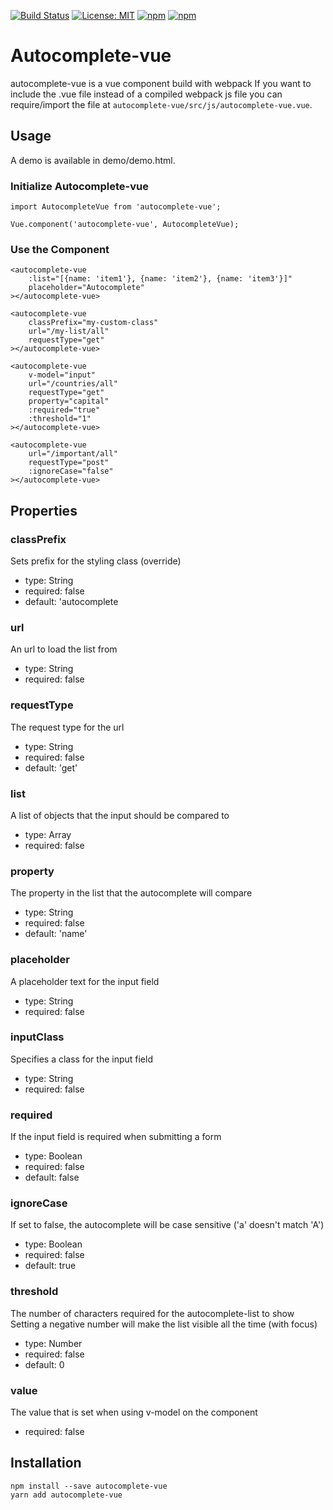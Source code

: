 [![Build Status](https://travis-ci.org/tecbeast42/autocomplete-vue.svg?branch=master)](https://travis-ci.org/tecbeast42/autocomplete-vue)
[![License: MIT](https://img.shields.io/badge/license-MIT-blue.svg)](https://opensource.org/licenses/MIT)
[![npm](https://img.shields.io/npm/v/autocomplete-vue.svg)](https://www.npmjs.com/package/autocomplete-vue)
[![npm](https://img.shields.io/npm/dt/autocomplete-vue.svg)](https://www.npmjs.com/package/autocomplete-vue)


# Autocomplete-vue

autocomplete-vue is a vue component build with webpack
If you want to include the .vue file instead of a compiled webpack js file you can require/import the file at `autocomplete-vue/src/js/autocomplete-vue.vue`.

## Usage

A demo is available in demo/demo.html.

### Initialize Autocomplete-vue

```
import AutocompleteVue from 'autocomplete-vue';

Vue.component('autocomplete-vue', AutocompleteVue);
```

### Use the Component

```
<autocomplete-vue
    :list="[{name: 'item1'}, {name: 'item2'}, {name: 'item3'}]"
    placeholder="Autocomplete"
></autocomplete-vue>

<autocomplete-vue
    classPrefix="my-custom-class"
    url="/my-list/all"
    requestType="get"
></autocomplete-vue>

<autocomplete-vue
    v-model="input"
    url="/countries/all"
    requestType="get"
    property="capital"
    :required="true"
    :threshold="1"
></autocomplete-vue>

<autocomplete-vue
    url="/important/all"
    requestType="post"
    :ignoreCase="false"
></autocomplete-vue>
```

## Properties

### classPrefix

   Sets prefix for the styling class (override)
  * type: String
  * required: false
  * default: 'autocomplete

### url

   An url to load the list from
  * type: String
  * required: false

### requestType

   The request type for the url
  * type: String
  * required: false
  * default: 'get'

### list

   A list of objects that the input should be compared to
  * type: Array
  * required: false

### property

   The property in the list that the autocomplete will compare
  * type: String
  * required: false
  * default: 'name'

### placeholder

   A placeholder text for the input field
  * type: String
  * required: false

### inputClass

   Specifies a class for the input field
  * type: String
  * required: false

### required

   If the input field is required when submitting a form
  * type: Boolean
  * required: false
  * default: false

### ignoreCase

   If set to false, the autocomplete will be case sensitive ('a' doesn't match 'A')
  * type: Boolean
  * required: false
  * default: true

### threshold

   The number of characters required for the autocomplete-list to show
   Setting a negative number will make the list visible all the time (with focus)
  * type: Number
  * required: false
  * default: 0

### value

   The value that is set when using v-model on the component
  * required: false

## Installation

```
npm install --save autocomplete-vue
yarn add autocomplete-vue
```
